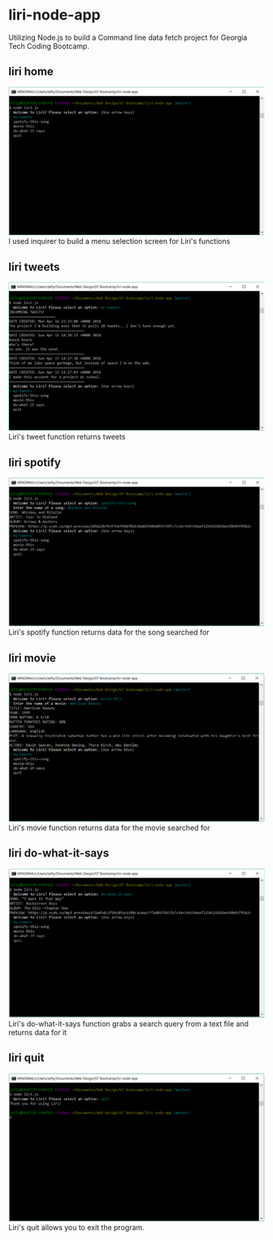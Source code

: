 # liri-node-app
Utilizing Node.js to build a Command line data fetch project for Georgia Tech Coding Bootcamp.

## liri home
![liri's home](liri/liri-home.PNG)
I used inquirer to build a menu selection screen for Liri's functions

## liri tweets
![liri's tweets](liri/liri-tweet.PNG)
Liri's tweet function returns tweets

## liri spotify
![liri's spotify](liri/liri-spotify.PNG)
Liri's spotify function returns data for the song searched for

## liri movie
![liri's home](liri/liri-movie.PNG)
Liri's movie function returns data for the movie searched for

## liri do-what-it-says
![liri's home](liri/liri-dothis.PNG)
Liri's do-what-it-says function grabs a search query from a text file and returns data for it

## liri quit
![liri's home](liri/liri-quit.PNG)
Liri's quit allows you to exit the program.

